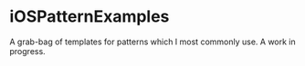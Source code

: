 iOSPatternExamples
==================

A grab-bag of templates for patterns which I most commonly use. A work in progress.
